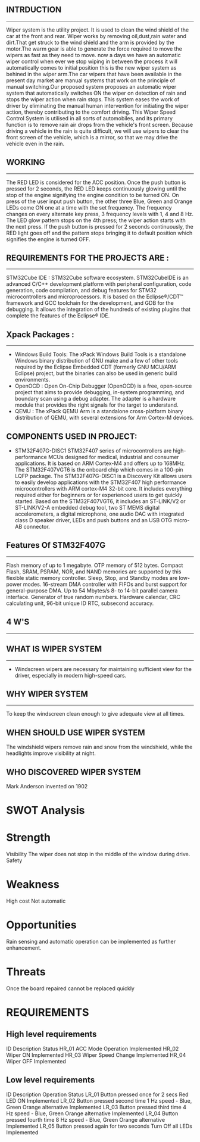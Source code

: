 ## INTRDUCTION
-------------------------------------------
Wiper system is the utility project. It is used to clean the wind shield of the car at the front and rear. Wiper works by removing oil,dust,rain water and dirt.That get struck to the wind shield and the arm is provided by the motor.The warm gear is able to generate the force required to move the wipers as fast as they need to move. now a days we have an automatic wiper control when ever we stop wiping in between the process it will automatically comes to initial position this is the new wiper system as behined in the wiper arm.The car wipers that have been available in the present day market are manual systems that work on the principle of manual switching.Our proposed system proposes an automatic wiper system that automatically switches ON the wiper on detection of rain and stops the wiper action when rain stops. This system eases the work of driver by eliminating the manual human intervention for initiating the wiper action, thereby contributing to the comfort driving. This Wiper Speed Control System is utilised in all sorts of automobiles, and its primary function is to remove rain air drops from the vehicle's front screen. Because driving a vehicle in the rain is quite difficult, we will use wipers to clear the front screen of the vehicle, which is a mirror, so that we may drive the vehicle even in the rain.

## WORKING
-------------------------------------------------
The RED LED is considered for the ACC position. Once the push button is pressed for 2 seconds, the RED LED keeps continuously glowing until the stop of the engine signifying the engine condition to be turned ON. On press of the user input push button, the other three Blue, Green and Orange LEDs come ON one at a time with the set frequency. The frequency changes on every alternate key press, 3 frequency levels with 1, 4 and 8 Hz. The LED glow pattern stops on the 4th press; the wiper action starts with the next press. If the push button is pressed for 2 seconds continuously, the RED light goes off and the pattern stops bringing it to default position which signifies the engine is turned OFF.

## REQUIREMENTS FOR THE PROJECTS ARE :
----------------------------------------
STM32Cube IDE : STM32Cube software ecosystem. STM32CubeIDE is an advanced C/C++ development platform with peripheral configuration, code generation, code compilation, and debug features for STM32 microcontrollers and microprocessors. It is based on the Eclipse®/CDT™ framework and GCC toolchain for the development, and GDB for the debugging. It allows the integration of the hundreds of existing plugins that complete the features of the Eclipse® IDE.
## Xpack Packages :
-----------------------
* Windows Build Tools: The xPack Windows Build Tools is a standalone Windows binary distribution of GNU make and a few of other tools required by the Eclipse Embedded CDT (formerly GNU MCU/ARM Eclipse) project, but the binaries can also be used in generic build environments.
* OpenOCD : Open On-Chip Debugger (OpenOCD) is a free, open-source project that aims to provide debugging, in-system programming, and boundary scan using a debug adapter. The adapter is a hardware module that provides the right signals for the target to understand.
* QEMU : The xPack QEMU Arm is a standalone cross-platform binary distribution of QEMU, with several extensions for Arm Cortex-M devices.
## COMPONENTS USED IN PROJECT:
* STM32F407G-DISC1 STM32F407 series of microcontrollers are high-performance MCUs designed for medical, industrial and consumer applications. It is based on ARM Cortex-M4 and offers up to 168MHz. The STM32F407VGT6 is the onboard chip which comes in a 100-pin LQFP package.
The STM32F407G-DISC1 is a Discovery Kit allows users to easily develop applications with the STM32F407 high performance microcontrollers with ARM cortex-M4 32-bit core. It includes everything required either for beginners or for experienced users to get quickly started. Based on the STM32F407VGT6, it includes an ST-LINK/V2 or ST-LINK/V2-A embedded debug tool, two ST MEMS digital accelerometers, a digital microphone, one audio DAC with integrated class D speaker driver, LEDs and push buttons and an USB OTG micro-AB connector.

## Features Of STM32F407G
-----------------------------
Flash memory of up to 1 megabyte. OTP memory of 512 bytes. Compact Flash, SRAM, PSRAM, NOR, and NAND memories are supported by this flexible static memory controller. Sleep, Stop, and Standby modes are low-power modes. 16-stream DMA controller with FIFOs and burst support for general-purpose DMA. Up to 54 Mbytes/s 8- to 14-bit parallel camera interface. Generator of true random numbers. Hardware calendar, CRC calculating unit, 96-bit unique ID RTC, subsecond accuracy.

## 4 W'S
-------------------------
## WHAT IS WIPER SYSTEM
---
* Windscreen wipers are necessary for maintaining sufficient view for the driver, especially in modern high-speed cars.
## WHY WIPER SYSTEM
---
To keep the windscreen clean enough to give adequate view at all times.
## WHEN SHOULD USE WIPER SYSTEM
The windshield wipers remove rain and snow from the windshield, while the headlights improve visibility at night.
## WHO DISCOVERED WIPER SYSTEM
Mark Anderson invented on 1902
# SWOT Analysis
# Strength
Visibility The wiper does not stop in the middle of the window during drive. Safety

# Weakness
High cost Not automatic

# Opportunities
Rain sensing and automatic operation can be implemented as further enhancement.

# Threats
Once the board repaired cannot be replaced quickly

# REQUIREMENTS
## High level requirements
ID Description Status HR_01 ACC Mode Operation Implemented HR_02 Wiper ON Implemented HR_03 Wiper Speed Change Implemented HR_04 Wiper OFF Implemented

## Low level requirements
ID Description Operation Status LR_01 Button pressed once for 2 secs Red LED ON Implemented LR_02 Button pressed second time 1 Hz speed - Blue, Green Orange alternative Implemented LR_03 Button pressed third time 4 Hz speed - Blue, Green Orange alternative Implemented LR_04 Button pressed fourth time 8 Hz speed - Blue, Green Orange alternative Implemented LR_05 Button pressed again for two seconds Turn Off all LEDs Implemented
